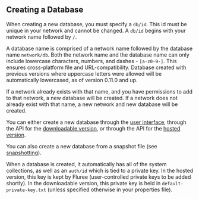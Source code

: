## Creating a Database

When creating a new database, you must specify a `db/id`. This id must be unique in your network and cannot be changed. A `db/id` begins with your network name followed by `/`. 

A database name is comprised of a network name followed by the database name `network/db`. Both the network name and the database name can only include lowercase characters, numbers, and dashes - `[a-z0-9-]`. This ensures cross-platform file and URL-compatibility. Database created with previous versions where uppercase letters were allowed will be automatically lowercased, as of version 0.11.0 and up.

If a network already exists with that name, and you have permissions to add to that network, a new database will be created. If a network does not already exist with that name, a new network and new database will be created. 

You can either create a new database through the [user interface](/docs/getting-started/user-interface#account-page), through the API for the [downloadable version](/api/downloaded-endpoints/downloaded-examples#-new-db), or through the API for the [hosted version](/api/hosted-endpoints/hosted-examples#-api-action-new-database). 

You can also create a new database from a snapshot file (see [snapshotting](/docs/database-setup/snapshotting-a-database)).

When a database is created, it automatically has all of the system collections, as well as an `auth/id` which is tied to a private key. In the hosted version, this key is kept by Fluree (user-controlled private keys to be added shortly). In the downloadable version, this private key is held in `default-private-key.txt` (unless specified otherwise in your properties file).
